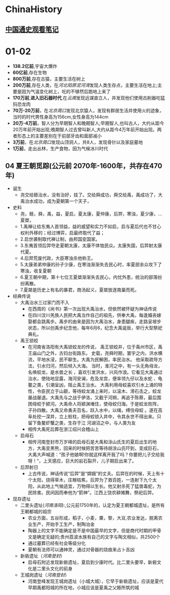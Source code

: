 # ChinaHistory

## [中国通史观看笔记](https://www.bilibili.com/video/av6547465)  

# 01-02

* **138.2亿前**,宇宙大爆炸  
* **60亿前**,存在生物
* **800万前**,存在古猿，主要生活在树上  
* **200万前**,存在人类，在*河北阳原泥河湾*发现人类生存点，主要生活在地上;主要是因为气温变化树上，吃的不够然后跑地上来了  
* **170万前**,**进入旧石器时代**,在*云南*发现远谋直立人，并发现他们使用古削器吃猛犸恐龙肉
* **70万-20万前**，在*北京周口*发现北京猿人，发现有群居生活并使用火的迹象，当时的时代男性身高为156cm,女性身高为144cm
* **20万-4万前**，智人分为早期智人和晚期智人;早期智人,也叫古人，大约从距今20万年前开始出现;晚期智人过去曾叫新人,大约从距今4万年前开始出现。两者形态上的主要差别在于前部牙齿和面部减小
* **3万前**，在*北京周口*发现山顶洞人，共8人，发现骨针以及家庭墓地
* **1万前**，走出丛林，生产食物，因为气候冰川时代

## 04 夏王朝觅踪(公元前 2070年-1600年，共存在470年)

* 诞生    
    * 尧交给鲧治水，没有治好，挂了。交给舜成功，舜交给禹，禹成功了，大禹治水成功，成为夏朝第一个天子，
* 史料 
    * 尧，鲧，舜，禹，益，夏启，夏太康，夏仲康，后羿，寒浊，夏少康，... 夏桀，        
    * 1.禹禅让给东夷人首领益，益的威望和实力不如启，启与夏后代也不甘心权利外移的；经过博弈，启最终取代了益；
    * 2.启世袭制取代禅让制，由邦国变国家。
    * 3.东夷首领后羿夺走夏朝太康，太康不体恤民众。太康失国，后羿射太康代夏。
    * 4.后羿荒废代政，大臣寒浊杀他称王。
    * 5.太康弟弟仲康的孙子少康，在寒浊渐渐失去民心时，率夏部余众攻下了寒浊，收复夏朝
    * 6.夏王朝中期，第十七位王夏桀渐渐失去民心，内忧外患，统治的部落纷纷离散。
    * 7.夏桀是历史上有名的暴君，商汤起义，夏桀放逐南巢而死。
* 经典传说  
    * 大禹治水三过家门而不入
        * 在西周的《尚书》第一次出现大禹治水，但依然被怀疑为神话传说  
        * 在四川汶川羌族人民把大禹当作自己的祖先，供奉大禹，每逢婚丧嫁娶都会跳禹步。禹步的由来是因为大禹治水，身患腿疾，走路呈坡步状态，所以创禹步纪念他，每年6月6，纪念大禹诞辰，举行大型祭祀典礼。 
    * 禹王锁蛟
        * 在河南省洛阳有大禹锁蛟龙的传说， 禹王锁蛟井，位于禹州市区，禹王庙山门之外，古钧台街路东。 史载，尧舜时期，寰宇之内，洪水横流，平地水浸，民不聊生。大禹为民解困，率民治水。 他采取疏导方法，引水归河，然后倾入大海。 当时，淮河之中，有一头无角母龙，名唤蛟龙，是水兽之长 ，喜欢引发洪水，兴风作浪。它看见大禹通过治水，使陆地显露，海河安澜，危及龙宫，便率领九仔以及水蛇 、龟鳖之类，引潮呈凶，阻止禹王治水。 大禹利用母蛟喜欢引水上涌的特性，令臣民立于山巅，等待蛟龙涌上来时，以滚木、滑石击之，蛟龙屡战屡退。大禹先与之战于伊洛，又截于河朔，再追于陈蔡，最后围困母蛟于颍河。大禹命人将颍渊堵住，使母蛟归海。于是蛟龙败阵，子孙四散。大禹又命勇夫百名，跃入水中，以绳，缚住母蛟 。遂在高阜处挖一深井，立上桩柱，把母蛟锁入井中，令其永世不得出来。只留下鱼鳖虾蟹之类，生存于江 河湖沼之中，与人类为友  
        * 相传大禹死后葬在浙江绍兴会稽山上  
    * 启母石  
        * 相传河南登封市万岁峰的启母石是大禹和涂山氏生的夏启出生的地方，大禹变黑熊，回来的时候把苦苦等待胡涂山氏吓到，变成巨石，大禹大声喊道：“孩子他娘啊!你就这样离开我了吗？你要把儿子交给我呀！”，上天感应，巨大的岩石裂开，儿子期启出来了。 
    * 后羿射日  
        * 上古传说，神话传说“后羿”是“嫦娥”的丈夫。后羿在的时候，天上有十个太阳，烧得草木，庄稼枯焦，后羿为了救百姓，一连射下九个太阳，从此地上气候适宜，万物得以生长。他又射杀死了猛兽毒蛇，为民除害。民间因而奉他为“箭神”。江西上饶农耕傩舞，祭祀后羿。
* 现存遗址  
    * 二里头遗址(*河南洛阳*):,公元前1750年的，认定为夏王朝都城遗址，是所有王朝都城的祖宗
        * 农业方面，五谷形成，稻子，小麦，粟，黎，大豆,农业发达，脱离农业生产，开始手工生产，制陶冶金
        * 陶器上的文字不能确定是不是中国最早的文字，但是商代时期的甲骨文是确定无疑的;贵州荔波水族有自己的文字与陶文相似，共2500个
        * 通过墓葬已经有社会等级分化
        * 夏朝有法师可以通神灵，通过对骨器的烧痕来占卜吉凶
    * 新砦遗址（*河南登封*）
        * 启母石附近发现新砦遗址，夏启到少康时代。比二里头要早，新砦文化是二里头文化的前身
    * 王城岗遗址（*河南登封*）
        * 河南登峰发现王城岗遗址（小城大城），它早于新砦遗址，应该是夏代早期禹都阳城的所在地，小城应该是夏禹之父鲧所筑的城



